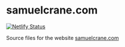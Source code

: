 # samuelcrane.com

[![Netlify Status](https://api.netlify.com/api/v1/badges/7cf477a6-d835-4e06-aa24-fe4489490d65/deploy-status)](https://app.netlify.com/sites/samuelcrane/deploys)

Source files for the website [samuelcrane.com](https://samuelcrane.com)